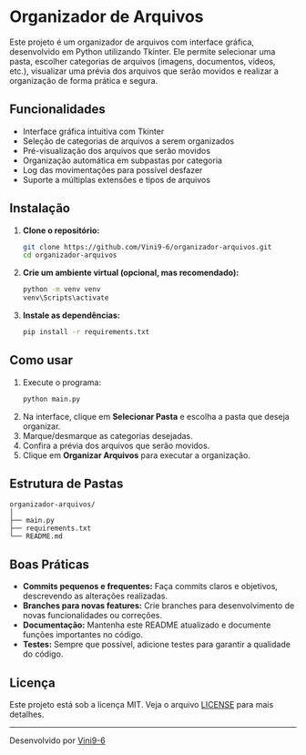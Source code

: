 # Organizador de Arquivos

Este projeto é um organizador de arquivos com interface gráfica, desenvolvido em Python utilizando Tkinter. Ele permite selecionar uma pasta, escolher categorias de arquivos (imagens, documentos, vídeos, etc.), visualizar uma prévia dos arquivos que serão movidos e realizar a organização de forma prática e segura.

## Funcionalidades

- Interface gráfica intuitiva com Tkinter
- Seleção de categorias de arquivos a serem organizados
- Pré-visualização dos arquivos que serão movidos
- Organização automática em subpastas por categoria
- Log das movimentações para possível desfazer
- Suporte a múltiplas extensões e tipos de arquivos

## Instalação

1. **Clone o repositório:**
   ```sh
   git clone https://github.com/Vini9-6/organizador-arquivos.git
   cd organizador-arquivos
   ```

2. **Crie um ambiente virtual (opcional, mas recomendado):**
   ```sh
   python -m venv venv
   venv\Scripts\activate
   ```

3. **Instale as dependências:**
   ```sh
   pip install -r requirements.txt
   ```

## Como usar

1. Execute o programa:
   ```sh
   python main.py
   ```
2. Na interface, clique em **Selecionar Pasta** e escolha a pasta que deseja organizar.
3. Marque/desmarque as categorias desejadas.
4. Confira a prévia dos arquivos que serão movidos.
5. Clique em **Organizar Arquivos** para executar a organização.

## Estrutura de Pastas

```
organizador-arquivos/
│
├── main.py
├── requirements.txt
└── README.md
```

## Boas Práticas

- **Commits pequenos e frequentes:** Faça commits claros e objetivos, descrevendo as alterações realizadas.
- **Branches para novas features:** Crie branches para desenvolvimento de novas funcionalidades ou correções.
- **Documentação:** Mantenha este README atualizado e documente funções importantes no código.
- **Testes:** Sempre que possível, adicione testes para garantir a qualidade do código.

## Licença

Este projeto está sob a licença MIT. Veja o arquivo [LICENSE](LICENSE) para mais detalhes.

---

Desenvolvido por [Vini9-6](https://github.com/Vini9-6)